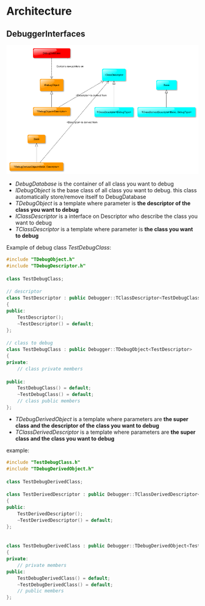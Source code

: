 # Architecture #
## DebuggerInterfaces ##
![Main architecture](./images/architecture_debugger.png)
- *DebugDatabase* is the container of all class you want to debug
- *IDebugObject* is the base class of all class you want to debug. this class automatically store/remove itself to DebugDatabase 
- *TDebugObject* is a template where parameter is **the descriptor of the class you want to debug**
- *IClassDescriptor* is a interface on Descriptor who describe the class you want to debug
- *TClassDescriptor* is a template where parameter is **the class you want to debug**

Example of debug class *TestDebugClass*:
```C++
#include "TDebugObject.h"
#include "TDebugDescriptor.h"

class TestDebugClass;

// descriptor
class TestDescriptor : public Debugger::TClassDescriptor<TestDebugClass>
{
public:
    TestDescriptor();
    ~TestDescriptor() = default;
};

// class to debug
class TestDebugClass : public Debugger::TDebugObject<TestDescriptor>
{
private:
    // class private members

public:
    TestDebugClass() = default;
    ~TestDebugClass() = default;
    // class public members
};
```

- *TDebugDerivedObject* is a template  where parameters are **the super class and the descriptor of the class you want to debug**
- *TClassDerivedDescriptor* is a template where parameters are **the super class and the class you want to debug**

example:
```C++
#include "TestDebugClass.h"
#include "TDebugDerivedObject.h"

class TestDebugDerivedClass;

class TestDerivedDescriptor : public Debugger::TClassDerivedDescriptor<TestDescriptor, TestDebugDerivedClass>
{
public:
    TestDerivedDescriptor();
    ~TestDerivedDescriptor() = default;
};


class TestDebugDerivedClass : public Debugger::TDebugDerivedObject<TestDebugClass, TestDerivedDescriptor>
{
private:
    // private members
public:
    TestDebugDerivedClass() = default;
    ~TestDebugDerivedClass() = default;
    // public members
};
```